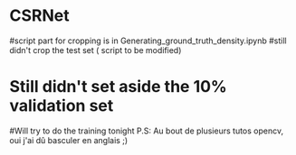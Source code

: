 # CSRNet

#script part for cropping is in Generating_ground_truth_density.ipynb
#still didn't crop the test set ( script to be modified)
# Still didn't set aside the 10% validation set
#Will try to do the training tonight
P.S: Au bout de plusieurs tutos opencv, oui j'ai dû basculer en anglais ;)
